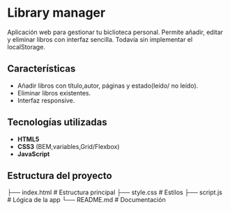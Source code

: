 # Library manager
Aplicación web para gestionar tu biclioteca personal.
Permite añadir, editar y eliminar libros con interfaz sencilla.
Todavía sin implementar el localStorage.

## Características
- Añadir libros con título,autor, páginas y estado(leído/ no leído).
- Eliminar libros existentes.
- Interfaz responsive.

## Tecnologías utilizadas
- **HTML5**
- **CSS3** (BEM,variables,Grid/Flexbox)
- **JavaScript**
## Estructura del proyecto
├── index.html # Estructura principal
├── style.css # Estilos
├── script.js # Lógica de la app
└── README.md # Documentación


